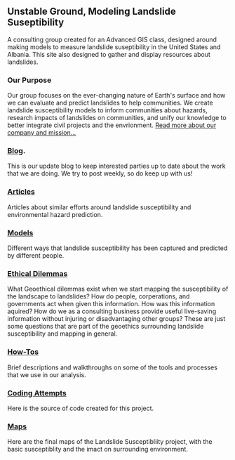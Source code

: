 ## Unstable Ground, Modeling Landslide Suseptibility

A consulting group created for an Advanced GIS class, designed around making models to measure landslide suseptibility in the United States and Albania. This site also designed to gather and display resources about landslides.

### Our Purpose

<p>Our group focuses on the ever-changing nature of Earth's surface and how we can evaluate and predict landslides to help communities. We create landslide susceptibility models to inform communities about hazards, research impacts of landslides on communities, and unify our knowledge to better integrate civil projects and the envrionment. <a href="https://unstable-ground-consulting.github.io/Landslide-Susceptibility/about/">Read more about our company and mission...</a></p>

### [Blog](https://unstable-ground-consulting.github.io/Landslide-Susceptibility/blog/).

This is our update blog to keep interested parties up to date about the work that we are doing. We try to post weekly, so do keep up with us!

### [Articles](https://unstable-ground-consulting.github.io/Landslide-Susceptibility/articles/)

Articles about similar efforts around landslide susceptibility and environmental hazard prediction.

### [Models](https://unstable-ground-consulting.github.io/Landslide-Susceptibility/models/)

Different ways that landslide susceptibility has been captured and predicted by different people.

### [Ethical Dilemmas](https://unstable-ground-consulting.github.io/Landslide-Susceptibility/ethical/)

What Geoethical dilemmas exist when we start mapping the susceptibility of the landscape to landslides? How do people, corperations, and governments act when given this information. How was this information aquired? How do we as a consulting business provide useful live-saving information without injuring or disadvantaging other groups? These are just some questions that are part of the geoethics surrounding landslide susceptibility and mapping in general.

### [How-Tos](https://unstable-ground-consulting.github.io/Landslide-Susceptibility/How-To/)

Brief descriptions and walkthroughs on some of the tools and processes that we use in our analysis.

### [Coding Attempts](https://unstable-ground-consulting.github.io/Landslide-Susceptibility/code/)

Here is the source of code created for this project.

### [Maps](https://unstable-ground-consulting.github.io/Landslide-Susceptibility/maps/)

Here are the final maps of the Landslide Susceptibliity project, with the basic susceptiblity and the imact on surrounding environment.
